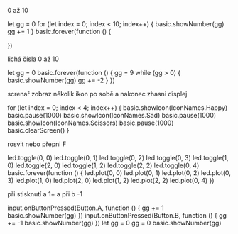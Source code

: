 0 až 10

let gg = 0
for (let index = 0; index < 10; index++) {
    basic.showNumber(gg)
    gg += 1
}
basic.forever(function () {
	
})

lichá čísla 0 až 10

let gg = 0
basic.forever(function () {
    gg = 9
    while (gg > 0) {
        basic.showNumber(gg)
        gg += -2
    }
})

screnař zobraz několik ikon po sobě a nakonec zhasni displej


for (let index = 0; index < 4; index++) {
    basic.showIcon(IconNames.Happy)
    basic.pause(1000)
    basic.showIcon(IconNames.Sad)
    basic.pause(1000)
    basic.showIcon(IconNames.Scissors)
    basic.pause(1000)
    basic.clearScreen()
}

rosvit nebo přepni F


led.toggle(0, 0)
led.toggle(0, 1)
led.toggle(0, 2)
led.toggle(0, 3)
led.toggle(1, 0)
led.toggle(2, 0)
led.toggle(1, 2)
led.toggle(2, 2)
led.toggle(0, 4)
basic.forever(function () {
    led.plot(0, 0)
    led.plot(0, 1)
    led.plot(0, 2)
    led.plot(0, 3)
    led.plot(1, 0)
    led.plot(2, 0)
    led.plot(1, 2)
    led.plot(2, 2)
    led.plot(0, 4)
})



při stisknutí a 1+ a při b -1

input.onButtonPressed(Button.A, function () {
    gg += 1
    basic.showNumber(gg)
})
input.onButtonPressed(Button.B, function () {
    gg += -1
    basic.showNumber(gg)
})
let gg = 0
gg = 0
basic.showNumber(gg)
